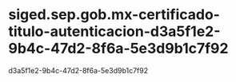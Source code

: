 # siged.sep.gob.mx-certificado-titulo-autenticacion-d3a5f1e2-9b4c-47d2-8f6a-5e3d9b1c7f92
d3a5f1e2-9b4c-47d2-8f6a-5e3d9b1c7f92

